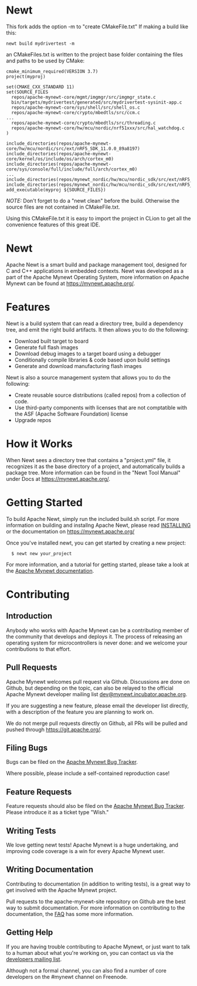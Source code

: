 <!--
#
# Licensed to the Apache Software Foundation (ASF) under one
# or more contributor license agreements.  See the NOTICE file
# distributed with this work for additional information
# regarding copyright ownership.  The ASF licenses this file
# to you under the Apache License, Version 2.0 (the
# "License"); you may not use this file except in compliance
# with the License.  You may obtain a copy of the License at
#
# http://www.apache.org/licenses/LICENSE-2.0
#
# Unless required by applicable law or agreed to in writing,
# software distributed under the License is distributed on an
# "AS IS" BASIS, WITHOUT WARRANTIES OR CONDITIONS OF ANY
#  KIND, either express or implied.  See the License for the
# specific language governing permissions and limitations
# under the License.
#
-->
# Newt
This fork adds the option -m to  "create CMakeFile.txt"
If making a build like this:
```
newt build mydrivertest -m 
```
an CMakeFiles.txt is written to the project base folder containing the files and paths to be used by CMake:
```
cmake_minimum_required(VERSION 3.7)
project(myproj)

set(CMAKE_CXX_STANDARD 11)
set(SOURCE_FILES
  repos/apache-mynewt-core/mgmt/imgmgr/src/imgmgr_state.c
  bin/targets/mydrivertest/generated/src/mydrivertest-sysinit-app.c
  repos/apache-mynewt-core/sys/shell/src/shell_os.c
  repos/apache-mynewt-core/crypto/mbedtls/src/ccm.c
...
  repos/apache-mynewt-core/crypto/mbedtls/src/threading.c
  repos/apache-mynewt-core/hw/mcu/nordic/nrf51xxx/src/hal_watchdog.c
)

include_directories(repos/apache-mynewt-core/hw/mcu/nordic/src/ext/nRF5_SDK_11.0.0_89a8197)
include_directories(repos/apache-mynewt-core/kernel/os/include/os/arch/cortex_m0)
include_directories(repos/apache-mynewt-core/sys/console/full/include/full/arch/cortex_m0)
...
include_directories(repos/mynewt_nordic/hw/mcu/nordic_sdk/src/ext/nRF5_SDK_11.0.0_89a8197/components/libraries/crc16)
include_directories(repos/mynewt_nordic/hw/mcu/nordic_sdk/src/ext/nRF5_SDK_11.0.0_89a8197/components/libraries/hardfault/nrf51/handler)
add_executable(myproj ${SOURCE_FILES})
```

*NOTE:*
Don't forget to do a "newt clean" before the build. Otherwise the source files are not contained in CMakeFile.txt.

Using this CMakeFile.txt it is easy to import the project in CLion to get all the convenience features of this great IDE.


# Newt

Apache Newt is a smart build and package management tool, designed for C and C++
applications in embedded contexts.  Newt was developed as a part of the
Apache Mynewt Operating System, more information on Apache Mynewt can be found
at https://mynewt.apache.org/.

# Features

Newt is a build system that can read a directory tree, build a dependency tree, and emit the right build artifacts. It then allows you to do the following:

* Download built target to board
* Generate full flash images
* Download debug images to a target board using a debugger
* Conditionally compile libraries & code based upon build settings
* Generate and download manufacturing flash images

Newt is also a source management system that allows you to do the following:

* Create reusable source distributions (called repos) from a collection of code.
* Use third-party components with licenses that are not comptatible with the ASF (Apache Software Foundation) license
* Upgrade repos


# How it Works

When Newt sees a directory tree that contains a "project.yml" file, it recognizes it as the base directory of a project, and automatically builds a package tree.
More information can be found in the "Newt Tool Manual" under Docs at https://mynewt.apache.org/.


# Getting Started

To build Apache Newt, simply run the included build.sh script.  For more
information on building and installng Apache Newt, please read
[INSTALLING](/INSTALLING.md) or the documentation on https://mynewt.apache.org/

Once you've installed newt, you can get started by creating a new project:

```no-highlight
  $ newt new your_project
```

For more information, and a tutorial for getting started, please take a look at
the [Apache Mynewt documentation](https://mynewt.apache.org/os/get_started/introduction/).



# Contributing

## Introduction

Anybody who works with Apache Mynewt can be a contributing member of the
community that develops and deploys it.  The process of releasing an operating
system for microcontrollers is never done: and we welcome your contributions
to that effort.

## Pull Requests

Apache Mynewt welcomes pull request via Github.  Discussions are done on Github,
but depending on the topic, can also be relayed to the official Apache Mynewt
developer mailing list dev@mynewt.incubator.apache.org.

If you are suggesting a new feature, please email the developer list directly,
with a description of the feature you are planning to work on.

We do not merge pull requests directly on Github, all PRs will be pulled and
pushed through https://git.apache.org/.

## Filing Bugs

Bugs can be filed on the
[Apache Mynewt Bug Tracker](https://issues.apache.org/jira/browse/MYNEWT).

Where possible, please include a self-contained reproduction case!

## Feature Requests

Feature requests should also be filed on the
[Apache Mynewt Bug Tracker](https://issues.apache.org/jira/browse/MYNEWT).
Please introduce it as a ticket type "Wish."

## Writing Tests

We love getting newt tests!  Apache Mynewt is a huge undertaking, and improving
code coverage is a win for every Apache Mynewt user.

## Writing Documentation

Contributing to documentation (in addition to writing tests), is a great way
to get involved with the Apache Mynewt project.

Pull requests to the apache-mynewt-site repository on Github are the best
way to submit documentation.  For more information on contributing to the
documentation, the [FAQ](https://mynewt.apache.org/faq/answers/) has some
more information.

## Getting Help

If you are having trouble contributing to Apache Mynewt, or just want to talk
to a human about what you're working on, you can contact us via the
[developers mailing list](mailto:dev@mynewt.incubator.apache.org).

Although not a formal channel, you can also find a number of core developers
on the #mynewt channel on Freenode.
